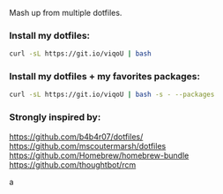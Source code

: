Mash up from multiple dotfiles.   


### Install my dotfiles:
```bash
curl -sL https://git.io/viqoU | bash
```

### Install my dotfiles + my favorites packages:
```bash
curl -sL https://git.io/viqoU | bash -s - --packages
```

### Strongly inspired by:
https://github.com/b4b4r07/dotfiles/  
https://github.com/mscoutermarsh/dotfiles  
https://github.com/Homebrew/homebrew-bundle
https://github.com/thoughtbot/rcm


a
